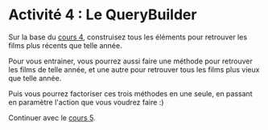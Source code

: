# Activité 4 : Le QueryBuilder

Sur la base du [cours 4](<07 cours 4.md>), construisez tous les éléments pour retrouver les films plus récents que telle année.

Pour vous entrainer, vous pourrez aussi faire une méthode pour retrouver les films de telle année, et une autre pour retrouver tous les films plus vieux que telle année.

Puis vous pourrez factoriser ces trois méthodes en une seule, en passant en paramètre l'action que vous voudrez faire :)


Continuer avec le [cours 5](<09 cours 5 - Formulaires.md>).